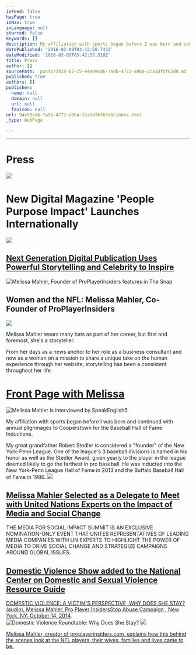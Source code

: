 ```yaml
---
inFeed: false
hasPage: true
inNav: true
inLanguage: null
starred: false
keywords: []
description: My affiliation with sports began before I was born and continued with annual pilgrimages to Cooperstown for the Baseball Hall of Fame Inductions.
datePublished: '2016-03-09T03:42:59.743Z'
dateModified: '2016-03-09T03:42:35.518Z'
title: Press
author: []
sourcePath: _posts/2016-02-25-94e99cd6-7a9b-4772-a9ba-2ca1dfbf65d8.md
published: true
authors: []
publisher:
  name: null
  domain: null
  url: null
  favicon: null
url: 94e99cd6-7a9b-4772-a9ba-2ca1dfbf65d8/index.html
_type: WebPage

---
```

****

# Press
![](https://the-grid-user-content.s3-us-west-2.amazonaws.com/54036a9b-906c-499b-86f2-cd4e564b834f.jpg)

# New Digital Magazine 'People Purpose Impact' Launches Internationally
![](https://the-grid-user-content.s3-us-west-2.amazonaws.com/23db7bd4-c7e9-48c7-854b-f7ee25f9186e.jpg)

## [Next Generation Digital Publication Uses Powerful Storytelling and Celebrity to Inspire][0]
![Melissa Mahler, Founder of ProPlayerInsiders features in The Snap](https://the-grid-user-content.s3-us-west-2.amazonaws.com/da34f42e-f919-4caa-b0a0-b5e6bf0026d5.png)

## Women and the NFL: Melissa Mahler, Co-Founder of ProPlayerInsiders
![](https://imgflo.herokuapp.com/graph/vahj1ThiexotieMo/63a74450abe70f33b6af1f5563acdda2/passthrough.png?height=600&input=https%3A%2F%2Fthe-grid-user-content.s3-us-west-2.amazonaws.com%2Fb2369042-ba7c-4451-82dc-6eec421630d3.png)

Melissa Mahler wears many hats as part of her career, but first and foremost, she's a storyteller.

From her days as a news anchor to her role as a business consultant and now as a woman on a mission to share a unique take on the human experience through her website, storytelling has been a consistent throughout her life.

# [Front Page with Melissa][1]
![Melissa Mahler is interviewed by SpeakEnglish5](https://s3-us-west-2.amazonaws.com/the-grid-img/p/8e7405defadddd576992a4f9aaf8e730cb37c0ff.jpg)

My affiliation with sports began before I was born and continued with annual pilgrimages to Cooperstown for the Baseball Hall of Fame Inductions.

My great grandfather Robert Stedler is considered a "founder" of the New York-Penn League. One of the league's 3 baseball divisions is named in his honor as well as the Stedler Award, given yearly to the player in the league deemed likely to go the farthest in pro baseball. He was inducted into the New York-Penn League Hall of Fame in 2013 and the Buffalo Baseball Hall of Fame in 1986\.
![](https://the-grid-user-content.s3-us-west-2.amazonaws.com/32bceb49-593b-482a-8240-591da330bf66.png)

## [Melissa Mahler Selected as a Delegate to Meet with United Nations Experts on the Impact of Media and Social Change][0]

THE MEDIA FOR SOCIAL IMPACT SUMMIT IS AN EXCLUSIVE NOMINATION-ONLY EVENT THAT UNITES REPRESENTATIVES OF LEADING MEDIA COMPANIES WITH UN EXPERTS TO HIGHLIGHT THE POWER OF MEDIA TO DRIVE SOCIAL CHANGE AND STRATEGIZE CAMPAIGNS AROUND GLOBAL ISSUES.

## 

## [Domestic Violence Show added to the National Center on Domestic and Sexual Violence Resource Guide][0]

[DOMESTIC VIOLENCE: A VICTIM'S PERSPECTIVE, WHY DOES SHE STAY? (audio), Melissa Mahler, Pro Player Insiders][0][Stop Abuse Campaign , New York, NY: October 14, 2014][0].
![Domestic Violence Roundtable: Why Does She Stay?](https://the-grid-user-content.s3-us-west-2.amazonaws.com/7f473e64-8fe0-4b24-889a-e53183be6a9e.jpg)
![](https://the-grid-user-content.s3-us-west-2.amazonaws.com/b73e0844-9151-4425-b65c-0b274a264c89.gif)

[Melissa Mahler, creator of proplayerinsiders.com, explains how this behind the scenes look at the NFL players, their wives, families and lives came to be.][0]

[0]: null
[1]: http://www.speakenglish5.com/#!Front-Page-with-Melissa/c1kod/569929330cf20ee37c7781df
